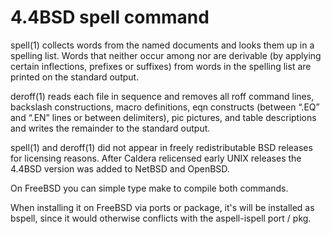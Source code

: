 # 4.4BSD spell command

spell(1) collects words from the named documents and looks
them up in a spelling list. Words that neither occur among
nor are derivable (by applying certain inflections, prefixes
or suffixes) from words in the spelling list are printed
on the standard output.

deroff(1) reads each file in sequence and removes all roff
command lines, backslash constructions, macro definitions,
eqn constructs (between “.EQ” and “.EN” lines or between
delimiters), pic pictures, and table descriptions and writes
the remainder to the standard output.

spell(1) and deroff(1) did not appear in freely redistributable
BSD releases for licensing reasons. After Caldera relicensed early
UNIX releases the 4.4BSD version was added to NetBSD and OpenBSD.

On FreeBSD you can simple type make to compile both commands.

When installing it on FreeBSD via ports or package, it's will be
installed as bspell, since it would otherwise conflicts
with the aspell-ispell port / pkg.
